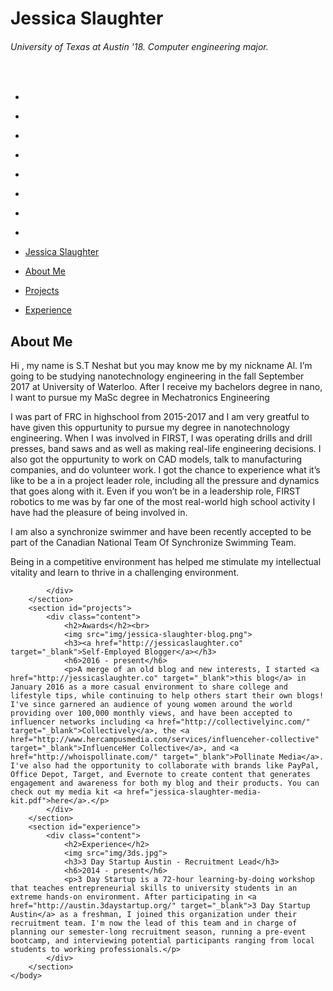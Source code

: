 
<!DOCTYPE html>
<html lang="en">
    <head>
        <meta charset="utf-8">
        <title>S.T Neshat (Al)</title>
        <meta name="viewport" content="width=device-width, initial-scale=1, maximum-scale=1, user-scalable=0">
        <meta name="description" content="My Website">
        <meta name="author" content="ST Neshat (Al)">
        <link rel="shortcut icon" type="image/png" href="/img/favicon.png"/>
        <link rel="stylesheet" type="text/css" href="/css/base.css">
        <link rel="stylesheet" type="text/css" href="/css/style.css">
        <link rel="stylesheet" href="https://maxcdn.bootstrapcdn.com/font-awesome/4.5.0/css/font-awesome.min.css">
        <script src="https://use.typekit.net/zoc2jjk.js"></script>
        <script src="https://ajax.googleapis.com/ajax/libs/jquery/2.1.3/jquery.min.js"></script>
        <script src="/js/script.js"></script>
        <script>try{Typekit.load({ async: true });}catch(e){}</script>
        <script>
            (function(i,s,o,g,r,a,m){i['GoogleAnalyticsObject']=r;i[r]=i[r]||function(){
            (i[r].q=i[r].q||[]).push(arguments)},i[r].l=1*new Date();a=s.createElement(o),
            m=s.getElementsByTagName(o)[0];a.async=1;a.src=g;m.parentNode.insertBefore(a,m)
            })(window,document,'script','//www.google-analytics.com/analytics.js','ga');
            ga('create', 'UA-74048790-1', 'auto');
            ga('send', 'pageview');
        </script>
    </head>
    <body>
        <div class="hero" id="main">
            <div class="circle"></div>
            <h1 class="fancy-title">Jessica Slaughter</h1>
            <h6>University of Texas at Austin '18. Computer engineering major.</h6>
            <br>
            <div class="links">
                <ul>
                    <li><div class="grow"><a href="http://github.com/jessicaslaughter" target="_blank"><i class="fa fa-github"></i></a></div></li>
                    <li><div class="grow"><a href="http://twitter.com/jessslaughter_" target="_blank"><i class="fa fa-twitter"></i></a></div></li>
                    <li><div class="grow"><a href="http://instagram.com/jessicaslaughter" target="_blank"><i class="fa fa-instagram"></i></a></div></li>
                    <li><div class="grow"><a href="http://pinterest.com/jessslaughter_" target="_blank"><i class="fa fa-pinterest-p"></i></a></div></li>
                    <li><div class="grow"><a href="https://www.linkedin.com/in/jessicaslaughter" target="_blank"><i class="fa fa-linkedin"></i></a></div></li>
                    <li><div class="grow"><a href="https://www.facebook.com/jessicaslaughterblog" target="_blank"><i class="fa fa-facebook"></i></a></div></li>
                    <li><div class="grow"><a href="/jessicaslaughter.pdf" target="_blank"><i class="fa fa-file-pdf-o"></i></a></div></li>
                    <li><div class="grow"><a href="mailto:jessicaslaughter@utexas.edu" target="_blank"><i class="fa fa-envelope"></i></a></div></li>
                </ul>
            </div>
            <div class="arrow">
                <a href="#about-me"><i class="fa fa-arrow-down"></i></a>
            </div>
        </div>
        <div class="navbar-wrapper">
            <nav>
                <div class="navbar content">
                    <ul>
                        <li><a href="#main"><p>Jessica Slaughter</p></a></li>
                        <li><a href="#about-me"><p>About Me</p></a></li>
                        <li><a href="#projects"><p>Projects</p></a></li>
                        <li><a href="#experience"><p>Experience</p></a></li>
                    </ul>
                </div>
            </nav>
        </div>
        <section id="about-me">
            <div class="content">
                <h2>About Me</h2>
                <p>Hi , my name is S.T Neshat but you may know me by my nickname Al. I’m going to be  studying nanotechnology  engineering in the fall September 2017 at University of Waterloo. After I receive my bachelors degree in nano, I want to pursue my MaSc degree in Mechatronics Engineering</p>

<p>I was part of FRC in highschool from 2015-2017 and I am very greatful to have given this oppurtunity to pursue my degree in nanotechnology engineering. When I was involved in FIRST, I was operating drills and drill presses, band saws and  as well as making real-life engineering decisions. I also got the oppurtunity to work on CAD models, talk to manufacturing companies, and do volunteer work. I got the chance to experience what it’s like to be a in a project leader role, including all the pressure and dynamics that goes along with it. Even if you won’t be in a leadership role, FIRST robotics to me was by far one of the most real-world high school activity I have had the pleasure of being involved in.  </p> 

<p>I am also a synchronize swimmer and have been recently accepted to be part of the Canadian National Team Of Synchronize Swimming Team.</p>

<p>Being in a competitive environment has helped me stimulate my intellectual vitality and learn to thrive in a challenging environment. </p>
                    
                
            </div>
        </section>
        <section id="projects">
            <div class="content">
                <h2>Awards</h2><br>
                <img src="img/jessica-slaughter-blog.png">
                <h3><a href="http://jessicaslaughter.co" target="_blank">Self-Employed Blogger</a></h3>
                <h6>2016 - present</h6>
                <p>A merge of an old blog and new interests, I started <a href="http://jessicaslaughter.co" target="_blank">this blog</a> in January 2016 as a more casual environment to share college and lifestyle tips, while continuing to help others start their own blogs! I've since garnered an audience of young women around the world providing over 100,000 monthly views, and have been accepted to influencer networks including <a href="http://collectivelyinc.com/" target="_blank">Collectively</a>, the <a href="http://www.hercampusmedia.com/services/influenceher-collective" target="_blank">InfluenceHer Collective</a>, and <a href="http://whoispollinate.com/" target="_blank">Pollinate Media</a>. I've also had the opportunity to collaborate with brands like PayPal, Office Depot, Target, and Evernote to create content that generates engagement and awareness for both my blog and their products. You can check out my media kit <a href="jessica-slaughter-media-kit.pdf">here</a>.</p>
            </div>
        </section>
        <section id="experience">
            <div class="content">
                <h2>Experience</h2>
                <img src="img/3ds.jpg">
                <h3>3 Day Startup Austin - Recruitment Lead</h3>
                <h6>2014 - present</h6>
                <p>3 Day Startup is a 72-hour learning-by-doing workshop that teaches entrepreneurial skills to university students in an extreme hands-on environment. After participating in <a href="http://austin.3daystartup.org/" target="_blank">3 Day Startup Austin</a> as a freshman, I joined this organization under their recruitment team. I'm now the lead of this team and in charge of planning our semester-long recruitment season, running a pre-event bootcamp, and interviewing potential participants ranging from local students to working professionals.</p>
            </div>
        </section>
    </body>
</html>
